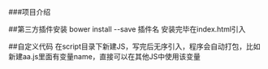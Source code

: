 ###项目介绍

##第三方插件安装
	bower install --save 插件名
	安装完毕在index.html引入<scrip src="lib/xxx/xx.js"/>

##自定义代码
	在script目录下新建JS，写完后无序引入，程序会自动打包，比如新建aa.js里面有变量name，直接可以在其他JS中使用该变量
	
